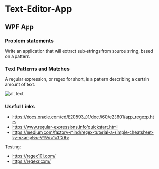 # Text-Editor-App
## WPF App
### Problem statements
Write an application that will extract sub-strings from source string, based on a pattern.

### Text Patterns and Matches
A regular expression, or regex for short, is a pattern describing a certain amount of text.

![alt text](ApplicationOverview.jpg)

### Useful Links
- https://docs.oracle.com/cd/E20593_01/doc.560/e23601/app_regexp.htm
- https://www.regular-expressions.info/quickstart.html
- https://medium.com/factory-mind/regex-tutorial-a-simple-cheatsheet-by-examples-649dc1c3f285

Testing:
- https://regex101.com/
- https://regexr.com/

